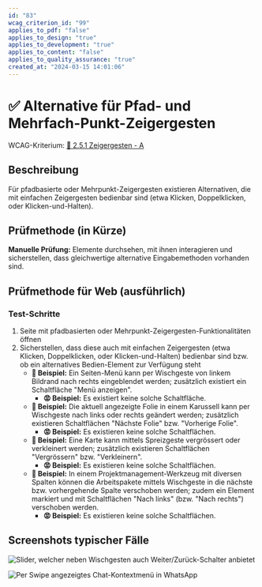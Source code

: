 ```yaml
---
id: "83"
wcag_criterion_id: "99"
applies_to_pdf: "false"
applies_to_design: "true"
applies_to_development: "true"
applies_to_content: "false"
applies_to_quality_assurance: "true"
created_at: "2024-03-15 14:01:06"
---
```


# ✅ Alternative für Pfad- und Mehrfach-Punkt-Zeigergesten

WCAG-Kriterium: [📜 2.5.1 Zeigergesten - A](..)

## Beschreibung

Für pfadbasierte oder Mehrpunkt-Zeigergesten existieren Alternativen, die mit einfachen Zeigergesten bedienbar sind (etwa Klicken, Doppelklicken, oder Klicken-und-Halten).

## Prüfmethode (in Kürze)

**Manuelle Prüfung:** Elemente durchsehen, mit ihnen interagieren und sicherstellen, dass gleichwertige alternative Eingabemethoden vorhanden sind.

## Prüfmethode für Web (ausführlich)

### Test-Schritte

1. Seite mit pfadbasierten oder Mehrpunkt-Zeigergesten-Funktionalitäten öffnen
1. Sicherstellen, dass diese auch mit einfachen Zeigergesten (etwa Klicken, Doppelklicken, oder Klicken-und-Halten) bedienbar sind bzw. ob ein alternatives Bedien-Element zur Verfügung steht
    - **🙂 Beispiel:** Ein Seiten-Menü kann per Wischgeste von linkem Bildrand nach rechts eingeblendet werden; zusätzlich existiert ein Schaltfläche "Menü anzeigen".
        - **😡 Beispiel:** Es existiert keine solche Schaltfläche.
    - **🙂 Beispiel:** Die aktuell angezeigte Folie in einem Karussell kann per Wischgeste nach links oder rechts geändert werden; zusätzlich existieren Schaltflächen "Nächste Folie" bzw. "Vorherige Folie".
        - **😡 Beispiel:** Es existieren keine solche Schaltflächen.
    - **🙂 Beispiel:** Eine Karte kann mittels Spreizgeste vergrössert oder verkleinert werden; zusätzlich existieren Schaltflächen "Vergrössern" bzw. "Verkleinern".
        - **😡 Beispiel:** Es existieren keine solche Schaltflächen.
    - **🙂 Beispiel:** In einem Projektmanagement-Werkzeug mit diversen Spalten können die Arbeitspakete mittels Wischgeste in die nächste bzw. vorhergehende Spalte verschoben werden; zudem ein Element markiert und mit Schaltflächen "Nach links" (bzw. "Nach rechts") verschoben werden.
        - **😡 Beispiel:** Es existieren keine solche Schaltflächen.

## Screenshots typischer Fälle

![Slider, welcher neben Wischgesten auch Weiter/Zurück-Schalter anbietet](images/slider-welcher-neben-wischgesten-auch-weiterzurck-schalter-anbietet.png)

![Per Swipe angezeigtes Chat-Kontextmenü in WhatsApp](images/per-swipe-angezeigtes-chat-kontextmen-in-whatsapp.png)